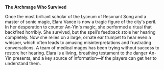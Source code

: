 **The Archmage Who Survived**

Once the most brilliant scholar of the Lyceum of Resonant Song and a master of sonic magic, Elara Vance is now a tragic figure of the city's peril. In her desperation to counter An-Yin's magic, she performed a ritual that backfired horribly. She survived, but the spell’s feedback stole her hearing completely. Now she relies on a large, ornate ear trumpet to hear even a whisper, which often leads to amusing misinterpretations and frustrating conversations. A team of medical mages has been trying without success to restore her hearing. Elara is a living, breathing testament to the danger An-Yin presents, and a key source of information—if the players can get her to understand them.
